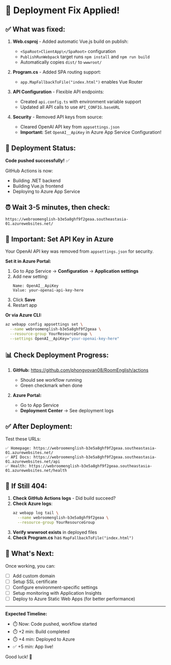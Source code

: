 # 🎉 Deployment Fix Applied!

## ✅ What was fixed:

1. **Web.csproj** - Added automatic Vue.js build on publish:
   - `<SpaRoot>ClientApp\</SpaRoot>` configuration
   - `PublishRunWebpack` target runs `npm install` and `npm run build`
   - Automatically copies `dist/` to `wwwroot/`

2. **Program.cs** - Added SPA routing support:
   - `app.MapFallbackToFile("index.html")` enables Vue Router

3. **API Configuration** - Flexible API endpoints:
   - Created `api.config.ts` with environment variable support
   - Updated all API calls to use `API_CONFIG.baseURL`

4. **Security** - Removed API keys from source:
   - Cleared OpenAI API key from `appsettings.json`
   - **Important:** Set `OpenAI__ApiKey` in Azure App Service Configuration!

## 🚀 Deployment Status:

**Code pushed successfully!** ✅

GitHub Actions is now:
- Building .NET backend
- Building Vue.js frontend
- Deploying to Azure App Service

## ⏰ Wait 3-5 minutes, then check:

```
https://webroomenglish-b3e5a8ghf9f2geaa.southeastasia-01.azurewebsites.net/
```

## 🔧 Important: Set API Key in Azure

Your OpenAI API key was removed from `appsettings.json` for security.

**Set it in Azure Portal:**

1. Go to App Service → **Configuration** → **Application settings**
2. Add new setting:
   ```
   Name: OpenAI__ApiKey
   Value: your-openai-api-key-here
   ```
3. Click **Save**
4. Restart app

**Or via Azure CLI:**

```bash
az webapp config appsettings set \
  --name webroomenglish-b3e5a8ghf9f2geaa \
  --resource-group YourResourceGroup \
  --settings OpenAI__ApiKey="your-openai-key-here"
```

## 📊 Check Deployment Progress:

1. **GitHub:** https://github.com/phongvovan08/RoomEnglish/actions
   - Should see workflow running
   - Green checkmark when done

2. **Azure Portal:**
   - Go to App Service
   - **Deployment Center** → See deployment logs

## ✅ After Deployment:

Test these URLs:

```
✅ Homepage: https://webroomenglish-b3e5a8ghf9f2geaa.southeastasia-01.azurewebsites.net/
✅ API Docs: https://webroomenglish-b3e5a8ghf9f2geaa.southeastasia-01.azurewebsites.net/api
✅ Health: https://webroomenglish-b3e5a8ghf9f2geaa.southeastasia-01.azurewebsites.net/health
```

## 🐛 If Still 404:

1. **Check GitHub Actions logs** - Did build succeed?
2. **Check Azure logs**:
   ```bash
   az webapp log tail \
     --name webroomenglish-b3e5a8ghf9f2geaa \
     --resource-group YourResourceGroup
   ```
3. **Verify wwwroot exists** in deployed files
4. **Check Program.cs** has `MapFallbackToFile("index.html")`

## 📝 What's Next:

Once working, you can:
- [ ] Add custom domain
- [ ] Setup SSL certificate
- [ ] Configure environment-specific settings
- [ ] Setup monitoring with Application Insights
- [ ] Deploy to Azure Static Web Apps (for better performance)

---

**Expected Timeline:**
- ⏱️ Now: Code pushed, workflow started
- ⏱️ +2 min: Build completed
- ⏱️ +4 min: Deployed to Azure
- ✅ +5 min: App live!

Good luck! 🚀
